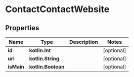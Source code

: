 
# ContactContactWebsite

## Properties
Name | Type | Description | Notes
------------ | ------------- | ------------- | -------------
**id** | **kotlin.Int** |  |  [optional]
**url** | **kotlin.String** |  |  [optional]
**isMain** | **kotlin.Boolean** |  |  [optional]



